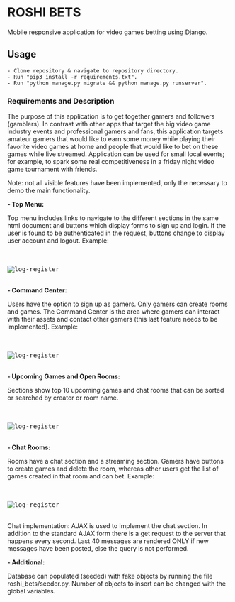 # ROSHI BETS

Mobile responsive application for video games betting using Django.


## Usage

    - Clone repository & navigate to repository directory.
    - Run "pip3 install -r requirements.txt".
    - Run "python manage.py migrate && python manage.py runserver".


### Requirements and Description

The purpose of this application is to get together gamers and followers (gamblers). In contrast with other
apps that target the big video game industry events and professional gamers and fans, this application targets amateur 
gamers that would like to earn some money while playing their favorite video games at home and people that would
like to bet on these games while live streamed. Application can be used for small local events; for example, to spark 
some real competitiveness in a friday night video game tournament with friends.  

Note: not all visible features have been implemented, only the necessary to demo the main functionality.     

**- Top Menu:** 

Top menu includes links to navigate to the different sections in the same html document and buttons which display 
forms to sign up and login. If the user is found to be authenticated in the request, buttons change to display 
user account and logout. Example:

<br /><br />
<kbd>![log-register](https://github.com/PyAntony/final-project-PyAntony/blob/master/images/topmenu.png)</kbd>
<br /> <br />

**- Command Center:** 

Users have the option to sign up as gamers. Only gamers can create rooms and games. The Command Center is the area 
where gamers can interact with their assets and contact other gamers (this last feature needs to be implemented). 
Example: 

<br /><br />
<kbd>![log-register](https://github.com/PyAntony/final-project-PyAntony/blob/master/images/command.png)</kbd>
<br /><br />

**- Upcoming Games and Open Rooms:** 

Sections show top 10 upcoming games and chat rooms that can be sorted or searched by creator or room name.

<br /><br />
<kbd>![log-register](https://github.com/PyAntony/final-project-PyAntony/blob/master/images/upcoming.png)</kbd>
<br /><br />

**- Chat Rooms:** 

Rooms have a chat section and a streaming section. Gamers have buttons to create games and delete the room, 
whereas other users get the list of games created in that room and can bet. Example:

<br /><br />
<kbd>![log-register](https://github.com/PyAntony/final-project-PyAntony/blob/master/images/chat.png)</kbd>
<br /><br />

Chat implementation: AJAX is used to implement the chat section. In addition to the standard AJAX form there is a 
get request to the server that happens every second. Last 40 messages are rendered ONLY if new messages have been 
posted, else the query is not performed.  

**- Additional:**

Database can populated (seeded) with fake objects by running the file roshi_bets/seeder.py. Number of objects
to insert can be changed with the global variables.

